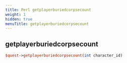 ```yaml
---
title: Perl getplayerburiedcorpsecount
weight: 1
hidden: true
menuTitle: getplayerburiedcorpsecount
---
```

## getplayerburiedcorpsecount
```perl
$quest->getplayerburiedcorpsecount(int character_id)
```